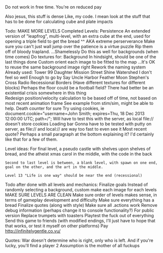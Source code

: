 Do not work in free time. You're on reduced pay

Also jesus, this stuff is dense
Like, my code. I mean look at the stuff that has to be done for calculating cube and plate impacts

Todo: <!-- Comment means it's been completed -->
	MAKE MORE LEVELS
		Completed Levels: <!-- This does not mean the goal works. That will be finalized at the end. -->
			<!-- Simply Walls --> 
			<!-- Simply Danger -->
			<!-- Leapfrog -->
			Persistence
			<!-- Timing -->
			<!-- Hello World -->
			<!-- Onward and Upward -->
			<!-- It's Dangerous to go Alone -->
			<!-- Flying Snake -->
			<!-- Whole Lotta Fielding -->
			<!-- Am I Right -->
			<!-- Don't Trip -->
		An extended version of "leapfrog", multi-level, with an extra cube at the end, used for opening a triple field to get the bread
		^^ AKA extreme perserverance
		Make sure you can't just wall jump over the patience is a virtue puzzle
	Rip them off of bloody trapland. 
	...Shamelessly
	<!-- Make textures working (then figure out hitboxes) -->
	<!-- Have a better way of loading texture images
		Shouldn't be a manual way of loading them. There's definitely a better way.
		Ie: an array of strings of each name of the image and file
		Can be assigned using javascript object ["property"] syntax -->
		Do this as well for backgrounds (when time comes)
	<!-- Fix the fucking levels where the player doesn't fit. That's just stupid.  -->
	<!-- Make reset be a universal function, instead of a local one for each level -->
	Do textures for:
		Background
			In hindsight, should be one of the last things done
			Custom orient each image to be fitted to the map
			...It's OK to reuse the same background image right
			Rework the naming system
			Already used:
				Tower
				99
				Daughter
				Mission Street
				Shine
				Watershed
				I don't feel so well
				Enough to go by
				Say Uncle
				Harbor
				Feather Moon
				Stephen's Cross
				Radio
				Recessional
		<!-- Player -->
		<!-- Critter -->
		<!-- Bug -->
		<!-- Wall -->
		<!-- Ice Wall -->
			<!-- Within, will have to have way of loading textures for ice wall. Maybe blocks, internal for loop. Shouldn't be hard, force dimensions to always be multiples of ten? -->
		<!-- Bread -->
		<!-- Goal -->
			<!-- Bread castle? -->
		Borders (Have different textures for different blocks)
			Perhaps the floor could be a football field?
		<!-- Numbers -->
		<!--0
			1
			2
			3
			4
			5
			6
			7
			8
			9 -->
		<!-- Key -->
		<!-- Door -->
		<!-- Cube -->
		<!-- Plate -->
		<!-- Field -->
			<!-- For fields, gonna change the way that they work, ie. -->
			<!-- Probably have a sort of laser field implemented (see concept art) -->
			<!-- This is where animation might actually come in. When fields are opened, I'll render an image of an open field, and when closed, I'll render an image of a closed field (and set its height to a much smaller value, so collision still works) -->
	<!-- Make hud parts work: -->
		<!-- Level -->
		<!-- Level count -->
		<!-- Keys -->
		<!-- Keys count -->
		<!-- Bread -->
		<!-- Bread count -->
		<!-- Code for loading those numbers -->
	<!-- Perhaps the hud could be set up in a way such that it won't rerender itself unless something's changed? If FPS is an issue I'll set that up. -->
	<!-- ^^ that's a really good idea -->
	<!-- Make quotes be loaded from each individual bread, as opposed to from a quotes array -->
	<!-- Make bugs that can fly up and down -->
	<!-- Implement no-jump walls that don't have to be fields -->
	<!-- There's an interesting glitch with corners. Worth checking out  -->
	<!-- Goal shouldn't be activated until keypress, like jump.
		Better user feel that way -->
	<!-- Fields should electrocute people -->
	<!-- Render cube being held in direction of movement -->
	<!-- Reset level on death -->
	There had better be an existential crisis somewhere in this thing	
	<!-- Perhaps an innate reset function within each world level? -->
	<!-- Implement WASD support -->
	<!-- Perhaps make it so hit boxes don't necessarily have to line up with textures? -->
		<!-- Optional -->
	Redesign position/velocity calculation to be based off of time, not based on most recent animation frame
		See example from stim/sim, might be able to help.
	<!-- Perhaps put the entire world data object into its own file, just for simpler level design. 
		Make world.js purely for rendering
		Make entities.js purely for interactions (it's OK if this and world have some overlap)
		Make a new data.js purely for storing world data -->
	<!-- Perhaps all fields should have plates on both sides of them? For simplicity to the user -->
	<!-- Get rid of all the world[level].object.img properties -->
	<!-- Make fields work possible to work based on multiple pressure plates where only one has to be open -->
	<!-- Make goal.action() reset cubes, plates, keys, etc. (BUT NOT BREAD COUNT) -->
	<!-- More debug tools -->
	<!-- Implement quotes -->
	<!-- Implement snowman style banner announcements (useful for quotes given on picking up bread) -->
	<!-- Death animation -->
	Death counter for sure
		Try using cookies, ie
			document.cookie="username=John Smith; expires=Thu, 18 Dec 2013 12:00:00 UTC; path=/";
		Will have to test this with the server, as local file:// doesn't store cookies
	Loading bar
		Gonna have to be tested with putty on server, as file:// and local:// are way too fast to even see it
	<!-- ...Animations? -->
	<!-- Timer? -->
	Most recent quote?
		Perhaps a small paragraph at the bottom explaining it? I'd certainly like that for a few of them.

Level ideas:
	For final level, a pseudo castle with shelves upon shelves of bread, and the atheist xmas carol in the middle, with the code in the back

	Second to last level is between, a blank level, with spawn on one end, goal on the other, and the art in the middle. 

	Level 13 "Life is one way" should be near the end (recessional)

Todo after done with all levels and mechanics:
	Finalize goals
	Instead of randomly selecting a background, custom make each image for each levels
	MAKE SURE LEVELS ARE CLEAN
	Make sure order of levels makes sense, in terms of gameplay development and difficulty
	Make sure everything has a bread
	Finalize quotes (along with style)
	Make sure all .actions work
	Remove debug information (perhaps change it to console functionality?)
	For public version
		Replace trumpets with toasters
	Playtest the fuck out of everything
	Send this game to friends (with modified endings, I'll just have to hope that that works, or test it myself on other platforms)
	<!-- For shits and giggles in the future, I should make a gui/engine for building levels. Cause why not. -->
		<!-- FUCK YEA -->
	Pay http://infinitelygentle.co.vu/

Quotes:
	<!-- Listen with the intent to understand, not the intent to reply. -->
	<!-- People will forget what you said, people will forget what you did, but people will never forget how you made them feel. -->
	<!-- If you're going through hell, keep going. -->
	<!-- A person is defined not by how they treat their equals, but by how they treat their inferiors. -->
	<!-- You never know the truth, only a truth. -->
	<!-- The last hope of the damned is not for salvation. -->
	<!-- Beware the fury of a patient man -->
	War doesn't determine who is right, only who is left.
	<!-- Everyone is Player 1, and to them everyone else is an NPC -->
	And if you're lucky, you'll find a player 2
	Assumption is the mother of all fuckups
	<!-- Give a man a mask and he will show his true face.
		-Oscar Wilde -->
	<!-- "It is our choices that show us who we truly are, far more than our abilities." -->
	<!-- "A society grows great when old men plant trees whose shade they know they shall never sit in.” -->
	<!-- This too shall pass. -->
	<!-- "I read once that the Ancient Egyptians had fifty words for sand and the Eskimos had a hundred for snow. I wish I had a thousand words for love, but all that comes to mind is the way you move against me while you sleep.	And there are no words for that." -->
	<!-- First they laugh at you, then they ignore you, then they fight you, and then you win. Ghandi -->
	